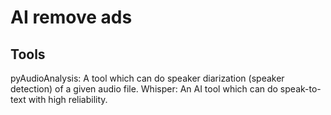 # AI remove ads

## Tools
pyAudioAnalysis: A tool which can do speaker diarization (speaker detection) of a given audio file.
Whisper: An AI tool which can do speak-to-text with high reliability.